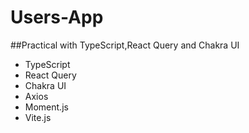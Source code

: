 # Users-App

##Practical with TypeScript,React Query and Chakra UI
- TypeScript
- React Query
- Chakra UI 
- Axios
- Moment.js
- Vite.js
